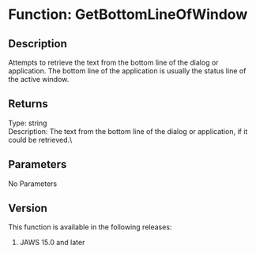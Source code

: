 # Function: GetBottomLineOfWindow

## Description

Attempts to retrieve the text from the bottom line of the dialog or
application. The bottom line of the application is usually the status
line of the active window.

## Returns

Type: string\
Description: The text from the bottom line of the dialog or application,
if it could be retrieved.\

## Parameters

No Parameters

## Version

This function is available in the following releases:

1.  JAWS 15.0 and later
